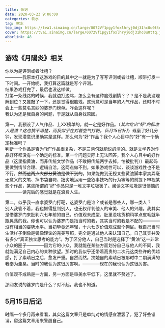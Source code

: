 ```yaml
---
title: 杂记
date: 2020-03-23 9:00:00
categories: 吹水
tag: 吹水
top_img: https://tva1.sinaimg.cn/large/0072Vf1pgy1foxlhryj0dj31hc0u0ttq.jpg
cover: https://tva1.sinaimg.cn/large/0072Vf1pgy1foxlhryj0dj31hc0u0ttq.jpg
abbrlink: 48
---
```

## 游戏《月陽炎》相关

你以为是评测或者吐槽？  
————我原本打这游戏的目的其中之一就是为了写写评测或者吐槽，顺带打发一下时间。一开始呢，我打算这篇就是写个评测。  
结果游戏打完了，最后也没这样做。  
打第一条线路的时候，我就边打边骂，怎么会有这种脑残剧情？？？是不是我没理解到位？又推敲了一下，还是觉得很脑残。这玩意可是当年的人气作品，还时不时会上一些莫名其妙的婆罗门榜单。咋会这样呢？  
我认为还是我自身的问题，于是就从自身找原因。 
   
第一，我预设了人气作品、上XX榜单的，就一定是好作品。（*其次给出“好”的标准人是谁？这也搞不清楚，而我似乎在对着空气打靶。（5月15日补）*）琢磨了好几分钟，发现潜意识里确实是这样。那么何为“好”作品？我个人心目中的“好”有一个确定标准吗？  
判断一个作品是否为“好”作品很复杂，不是三两句就能说的清的。就是文学界对作品好坏都没有一个确定的标准。第一个问题实际上无法回答。我个人心目中的好作品（这里指黄油，而非传统文学作品（不敢把传统两字去掉，怕被批判））最起码要做到情节合理、逻辑自洽。这两点做不到，如果游戏性可以，谈谈游戏性也不是不行，~~然而这两点大部分黄油是做不到的~~。如果能做到无视某些黄油脚本家卖弄毫无意义的文笔、掉书袋自嗨、拙劣地运用一些叙事技巧的行为等等的前提下审视某些个作品，某些所谓的“好”作品只是一堆文字垃圾罢了。阅读文字垃圾是很懊恼的————读完后的感觉就是在浪费人生。  
  
第二，似乎我一直拿婆罗门打靶，这婆罗门是谁？或者是哪些人，哪一类人？  
别人我管不着，我也懒得批判别人，也无权评判他人的审美、他人的兴趣。我其实是借婆罗门来批判六七年前的自己，价值观未成型，肚里没啥货稍稍学点皮毛就半瓶晃荡的我。你也可以认为婆罗门是指当时的我，其实当时的我是不配的————没有相当的姿势水平。当初毕竟还年轻，十六七岁价值观成型个狗屁。我自己当时生活样子倒像是镜像理论的完美写照，完全是通过他人来认知自己，自己其实并没有多少“真正独立思考的能力”。为了区分他人，自己当时是选择了“黄油“这一非常小众的圈子————因为它的小众，我就能在某些方面划分自己与他人的不同，我就能满足自己内心的某种欲望。那时的我似乎还带着高贵的二次元这类些许的优越感，打了素晴日之后，愈发严重。自然而然，扶她自的素晴日被那时中二期满满的我奉为圭臬。当时的我认为这很厉害啊。————现在的我也认为这很厉害。  
  
价值观不成熟是一方面，另一方面是审美水平低下。这里就不赘述了。
  
那网友说的婆罗门是什么？对不起，我也不知道。

## 5月15日后记

时隔一个多月再来看看，其实这篇文章只是单纯对的情感宣泄罢了，犯了好些错误，留这篇文章用来警醒自己。